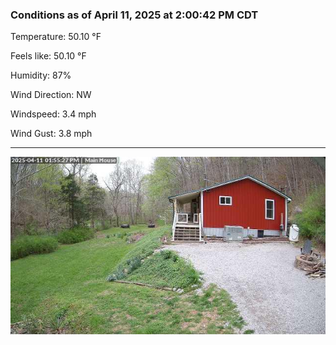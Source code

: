 ### Conditions as of April 11, 2025 at 2:00:42 PM CDT 

Temperature: 50.10 &deg;F

Feels like: 50.10 &deg;F

Humidity: 87%

Wind Direction: NW

Windspeed: 3.4 mph

Wind Gust: 3.8 mph

---

<img src="./images/latest.jpeg"/>

